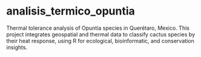 # analisis_termico_opuntia
Thermal tolerance analysis of Opuntia species in Querétaro, Mexico. This project integrates geospatial and thermal data to classify cactus species by their heat response, using R for ecological, bioinformatic, and conservation insights.
